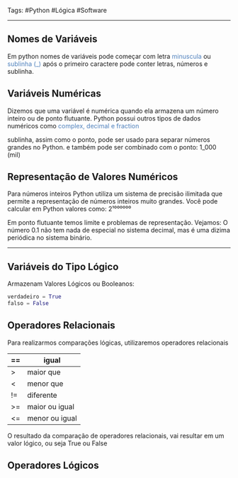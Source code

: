 Tags: #Python #Lógica #Software 
___

## Nomes de Variáveis 
Em python nomes de variáveis pode começar com letra <font color="#4f81bd">minuscula</font> ou <font color="#4f81bd">sublinha (_)</font>
após o primeiro caractere pode conter letras, números e sublinha.
## Variáveis Numéricas
Dizemos que uma variável é numérica quando ela armazena um número inteiro ou de ponto flutuante.
Python possui outros tipos de dados numéricos como <font color="#4f81bd">complex, decimal e fraction</font>

sublinha, assim como o ponto, pode ser usado para separar números grandes no Python. e também pode ser combinado com o ponto: 1_000 (mil)
## Representação de Valores Numéricos
Para números inteiros Python utiliza um sistema de precisão ilimitada que permite a representação de números inteiros muito grandes. Você pode calcular em Python valores como: 2¹⁰⁰⁰⁰⁰⁰

Em ponto flutuante temos limite e problemas de representação.
Vejamos: O número 0.1 não tem nada de especial no sistema decimal, mas é uma dizima periódica no sistema binário.
___
## Variáveis do Tipo Lógico
Armazenam Valores Lógicos ou Booleanos:


```python
verdadeiro = True
falso = False
```

## Operadores Relacionais
Para realizarmos comparações lógicas, utilizaremos operadores relacionais

| ==  | igual          |
| --- | -------------- |
| >   | maior que      |
| <   | menor que      |
| !=  | diferente      |
| >=  | maior ou igual |
| <=  | menor ou igual |
O resultado da comparação de operadores relacionais, vai resultar em um valor lógico, ou seja True ou False

## Operadores Lógicos
